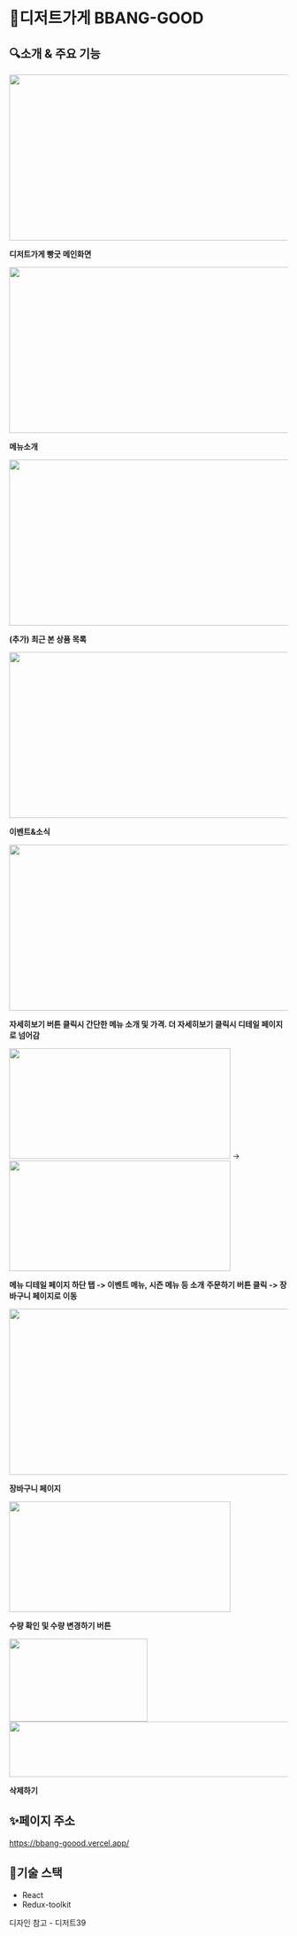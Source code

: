 # 🥖디저트가게 BBANG-GOOD

## 🔍소개 & 주요 기능

<img src="https://github.com/yunyoung0531/bbang-good/assets/68066598/7cd7989b-5c2f-4de0-9c37-343560a97890.png"  width="600" height="300"/>


**디저트가게 빵굿 메인화면**


<img src="https://github.com/yunyoung0531/bbang-good/assets/68066598/f756bfab-5f78-4f14-b116-31d5a523694d.png"  width="600" height="300"/>


**메뉴소개**


<img src="https://github.com/yunyoung0531/BBANG-GOOD/assets/68066598/01b6f167-b687-4f08-91c1-7b1c6d1695d2"  width="600" height="300"/>



**(추가) 최근 본 상품 목록**


<img src="https://github.com/yunyoung0531/bbang-good/assets/68066598/1e745e64-495b-4cec-9cdf-bc7b92599369.png"  width="600" height="300"/>


**이벤트&소식**


<img src="https://github.com/yunyoung0531/bbang-good/assets/68066598/d0e9f531-6d76-46b7-b84e-46888b29c064.png"  width="600" height="300"/>


**자세히보기 버튼 클릭시 간단한 메뉴 소개 및 가격. 더 자세히보기 클릭시 디테일 페이지로 넘어감**


<img src="https://github.com/yunyoung0531/BBANG-GOOD/assets/68066598/aea8dba4-1473-45b0-adb0-35b4741b3838.png"  width="400" height="200"/> 
->
<img src="https://github.com/yunyoung0531/BBANG-GOOD/assets/68066598/37a83556-0ccc-4be5-aded-71a28a4287cb.png"  width="400" height="200"/>


**메뉴 디테일 페이지 하단 탭 -> 이벤트 메뉴, 시즌 메뉴 등 소개**
**주문하기 버튼 클릭 -> 장바구니 페이지로 이동**



<img src="https://github.com/yunyoung0531/BBANG-GOOD/assets/68066598/d600f18a-0ee1-4377-91ee-1baaa865a396.png"  width="600" height="300"/>


**장바구니 페이지**


<img src="https://github.com/yunyoung0531/BBANG-GOOD/assets/68066598/dae365e4-1939-430e-b6c1-69816814754d.png"  width="400" height="200"/>


**수량 확인 및 수량 변경하기 버튼**

<img src="https://github.com/yunyoung0531/BBANG-GOOD/assets/68066598/02c9a445-87d2-45ea-9f4b-d5107b517bdb.png"  width="250" height="150"/>
<img src="https://github.com/yunyoung0531/BBANG-GOOD/assets/68066598/2dda1b89-ac54-431d-8b81-40442e69c90e.png"  width="650" height="100"/>


**삭제하기**


## ✨페이지 주소


https://bbang-goood.vercel.app/


## 💫기술 스택

- React
- Redux-toolkit



디자인 참고 - 디저트39


